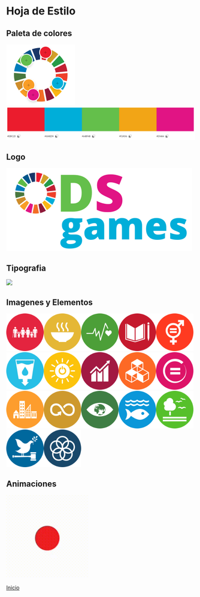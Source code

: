 # Hoja de Estilo
## Paleta de colores
![](hojaDeEstiloImagenes/extraccionColores.PNG)
![](hojaDeEstiloImagenes/paletaColores.PNG)

## Logo
![](hojaDeEstiloImagenes/ODSgames.png)

## Tipografia
![](tipografia.png)

## Imagenes y Elementos
<img src="hojaDeEstiloImagenes/ODSLogo1.png" style="height:100px"></img><img src="hojaDeEstiloImagenes/ODSLogo2.png" style="height:100px"></img><img src="hojaDeEstiloImagenes/ODSLogo3.png" style="height:100px"></img><img src="hojaDeEstiloImagenes/ODSLogo4.png" style="height:100px"></img><img src="hojaDeEstiloImagenes/ODSLogo5.png" style="height:100px"></img><img src="hojaDeEstiloImagenes/ODSLogo6.png" style="height:100px"></img><img src="hojaDeEstiloImagenes/ODSLogo7.png" style="height:100px"></img><img src="hojaDeEstiloImagenes/ODSLogo8.png" style="height:100px"></img><img src="hojaDeEstiloImagenes/ODSLogo9.png" style="height:100px"></img><img src="hojaDeEstiloImagenes/ODSLogo10.png" style="height:100px"></img><img src="hojaDeEstiloImagenes/ODSLogo11.png" style="height:100px"></img><img src="hojaDeEstiloImagenes/ODSLogo12.png" style="height:100px"></img><img src="hojaDeEstiloImagenes/ODSLogo13.png" style="height:100px"></img><img src="hojaDeEstiloImagenes/ODSLogo14.png" style="height:100px"></img><img src="hojaDeEstiloImagenes/ODSLogo15.png" style="height:100px"></img><img src="hojaDeEstiloImagenes/ODSLogo16.png" style="height:100px"></img><img src="hojaDeEstiloImagenes/ODSLogo17.png" style="height:100px"></img>

## Animaciones
![menu para seleccionar juegos](hojaDeEstiloImagenes/gifIndex.gif)

[Inicio](README.md)
